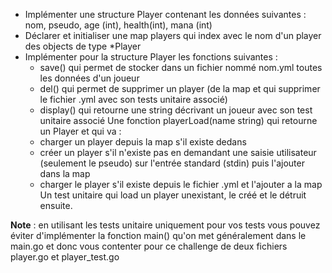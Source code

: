 - Implémenter une structure Player contenant les données suivantes : nom, pseudo, age (int), health(int), mana (int)
- Déclarer et initialiser une map players qui index avec le nom d'un player des objects de type *Player
- Implémenter pour la structure Player les fonctions suivantes :
    * save() qui permet de stocker dans un fichier nommé nom.yml toutes les données d'un joueur
    * del() qui permet de supprimer un player (de la map et qui supprimer le fichier .yml avec son tests unitaire associé)
    * display() qui retourne une string décrivant un joueur avec son test unitaire associé
    Une fonction playerLoad(name string) qui retourne un Player et qui va :
    * charger un player depuis la map s'il existe dedans
    * créer un player s'il n'existe pas en demandant une saisie utilisateur (seulement le pseudo) sur l'entrée standard (stdin) puis l'ajouter dans la map
    * charger le player s'il existe depuis le fichier .yml et l'ajouter a la map
    Un test unitaire qui load un player unexistant, le créé et le détruit ensuite.

**Note** : en utilisant les tests unitaire uniquement pour vos tests vous pouvez éviter d'implémenter la fonction main() qu'on met généralement dans le main.go et donc vous contenter pour ce challenge de deux fichiers player.go et player_test.go